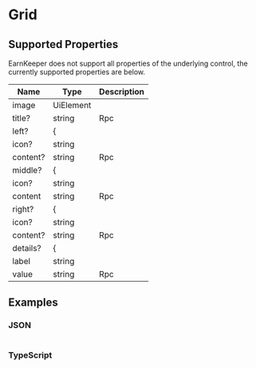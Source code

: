 # Grid

## Supported Properties

EarnKeeper does not support all properties of the underlying control, the currently supported properties are below.

| Name           | Type           | Description |
| --------       | -------------- | ----------- |
| image          | UiElement      |             |
| title?         | string | Rpc   |             |
| left?          | { |             |
| icon?          | string |             |
| content?       | string | Rpc |             |
| middle?        | {    |             |
| icon?          | string |             |
| content        | string | Rpc |             |
| right?         | {  |             |
| icon?          | string |             |
| content?       | string | Rpc |             |
| details?       | { |             |
| label          | string |             |
| value          | string | Rpc |             |

## Examples

### JSON

```json
```

### TypeScript

```javascript
```
